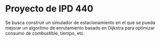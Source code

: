 # Proyecto de IPD 440

Se busca construir un simulador de estacionamiento en el que se pueda mejorar un algoritmo de enrutamiento basado en Dijkstra para optimizar consumo de combustible, tiempo, etc.

